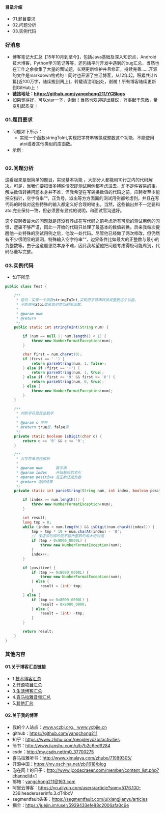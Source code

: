 #### 目录介绍
- 01.题目要求
- 02.问题分析
- 03.实例代码



### 好消息
- 博客笔记大汇总【15年10月到至今】，包括Java基础及深入知识点，Android技术博客，Python学习笔记等等，还包括平时开发中遇到的bug汇总，当然也在工作之余收集了大量的面试题，长期更新维护并且修正，持续完善……开源的文件是markdown格式的！同时也开源了生活博客，从12年起，积累共计N篇[近100万字，陆续搬到网上]，转载请注明出处，谢谢！所有博客陆续更新到GitHub上！
- **链接地址：https://github.com/yangchong211/YCBlogs**
- 如果觉得好，可以star一下，谢谢！当然也欢迎提出建议，万事起于忽微，量变引起质变！






### 01.题目要求
- 问题如下所示：
    - 实现一个函数stringToInt,实现把字符串转换成整数这个功能，不能使用atoi或者其他类似的库函数。
- 示例 :
    ```

    ```




### 02.问题分析
这看起来是很简单的题目，实现基本功能 ，大部分人都能用10行之内的代码解决。可是，当我们要把很多特殊情况即测试用例都考虑进去，却不是件容易的事。解决数值转换问题本身并不难，但我希望在写转换数值的代码之前，应聘者至少能把空指针，空字符串”“，正负号，溢出等方方面面的测试用例都考虑到，并且在写代码的时候对这些特殊的输入都定义好合理的输出。当然，这些输出并不一定要和atoi完全保持一致，但必须要有显式的说明，和面试官沟通好。 

这个应聘者最大的问题就是还没有养成在写代码之前考虑所有可能的测试用例的习惯，逻辑不够严谨，因此一开始的代码只处理了最基本的数值转换。后来我每次提醒他一处特殊的测试用例之后，他改一处代码。尽管他已经做了两次修改，但仍然有不少很明显的漏洞，特殊输入空字符串”“，边界条件比如最大的正整数与最小的负整数等。由于这道题思路本身不难，因此我希望他把问题考虑得极可能周到，代码尽量写完整。


### 03.实例代码
- 如下所示
```java
public class Test {

    /**
     * 题目：实现一个函数stringToInt,实现把字符串转换成整数这个功能，
     * 不能使用atoi或者其他类似的库函数。
     *
     * @param num
     * @return
     */
    public static int stringToInt(String num) {

        if (num == null || num.length() < 1) {
            throw new NumberFormatException(num);
        }

        char first = num.charAt(0);
        if (first == '-') {
            return parseString(num, 1, false);
        } else if (first == '+') {
            return parseString(num, 1, true);
        } else if (first <= '9' && first >= '0') {
            return parseString(num, 0, true);
        } else {
            throw new NumberFormatException(num);
        }
    }

    /**
     * 判断字符是否是数字
     *
     * @param c 字符
     * @return true是，false否
     */
    private static boolean isDigit(char c) {
        return c >= '0' && c <= '9';
    }

    /**
     * 对字符串进行解析
     *
     * @param num      数字串
     * @param index    开始解析的索引
     * @param positive 是正数还是负数
     * @return 返回结果
     */
    private static int parseString(String num, int index, boolean positive) {

        if (index >= num.length()) {
            throw new NumberFormatException(num);
        }

        int result;
        long tmp = 0;
        while (index < num.length() && isDigit(num.charAt(index))) {
            tmp = tmp * 10 + num.charAt(index) - '0';
            // 保证求的得的值不超出整数的最大绝对值
            if (tmp > 0x8000_0000L) {
                throw new NumberFormatException(num);
            }
            index++;
        }

        if (positive) {
            if (tmp >= 0x8000_0000L) {
                throw new NumberFormatException(num);
            } else {
                result = (int) tmp;
            }
        } else {
            if (tmp == 0x8000_0000L) {
                result = 0x8000_0000;
            } else {
                result = (int) -tmp;
            }
        }

        return result;
    }
}
```




### 其他内容
#### 01.关于博客汇总链接
- 1.[技术博客汇总](https://www.jianshu.com/p/614cb839182c)
- 2.[开源项目汇总](https://blog.csdn.net/m0_37700275/article/details/80863574)
- 3.[生活博客汇总](https://blog.csdn.net/m0_37700275/article/details/79832978)
- 4.[喜马拉雅音频汇总](https://www.jianshu.com/p/f665de16d1eb)
- 5.[其他汇总](https://www.jianshu.com/p/53017c3fc75d)



#### 02.关于我的博客
- 我的个人站点：www.yczbj.org，www.ycbjie.cn
- github：https://github.com/yangchong211
- 知乎：https://www.zhihu.com/people/yczbj/activities
- 简书：http://www.jianshu.com/u/b7b2c6ed9284
- csdn：http://my.csdn.net/m0_37700275
- 喜马拉雅听书：http://www.ximalaya.com/zhubo/71989305/
- 开源中国：https://my.oschina.net/zbj1618/blog
- 泡在网上的日子：http://www.jcodecraeer.com/member/content_list.php?channelid=1
- 邮箱：yangchong211@163.com
- 阿里云博客：https://yq.aliyun.com/users/article?spm=5176.100- 239.headeruserinfo.3.dT4bcV
- segmentfault头条：https://segmentfault.com/u/xiangjianyu/articles
- 掘金：https://juejin.im/user/5939433efe88c2006afa0c6e










